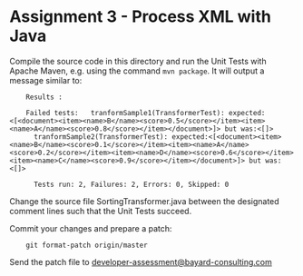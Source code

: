 # Assignment 3 - Process XML with Java

Compile the source code in this directory and run the Unit Tests with Apache Maven,
e.g. using the command ``mvn package``.
It will output a message similar to:

        Results :

        Failed tests:   tranformSample1(TransformerTest): expected:<[<document><item><name>B</name><score>0.5</score></item><item><name>A</name><score>0.8</score></item></document>]> but was:<[]>
          tranformSample2(TransformerTest): expected:<[<document><item><name>B</name><score>0.1</score></item><item><name>A</name><score>0.2</score></item><item><name>D</name><score>0.6</score></item><item><name>C</name><score>0.9</score></item></document>]> but was:<[]>

          Tests run: 2, Failures: 2, Errors: 0, Skipped: 0

Change the source file SortingTransformer.java between the designated comment
lines such that the Unit Tests succeed.

Commit your changes and prepare a patch:

        git format-patch origin/master

Send the patch file to developer-assessment@bayard-consulting.com
